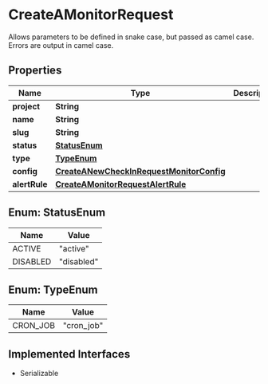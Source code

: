 

# CreateAMonitorRequest

Allows parameters to be defined in snake case, but passed as camel case.  Errors are output in camel case.

## Properties

| Name | Type | Description | Notes |
|------------ | ------------- | ------------- | -------------|
|**project** | **String** |  |  |
|**name** | **String** |  |  |
|**slug** | **String** |  |  [optional] |
|**status** | [**StatusEnum**](#StatusEnum) |  |  [optional] |
|**type** | [**TypeEnum**](#TypeEnum) |  |  |
|**config** | [**CreateANewCheckInRequestMonitorConfig**](CreateANewCheckInRequestMonitorConfig.md) |  |  |
|**alertRule** | [**CreateAMonitorRequestAlertRule**](CreateAMonitorRequestAlertRule.md) |  |  [optional] |



## Enum: StatusEnum

| Name | Value |
|---- | -----|
| ACTIVE | &quot;active&quot; |
| DISABLED | &quot;disabled&quot; |



## Enum: TypeEnum

| Name | Value |
|---- | -----|
| CRON_JOB | &quot;cron_job&quot; |


## Implemented Interfaces

* Serializable


